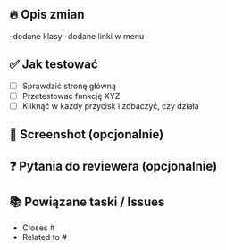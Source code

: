 ## 🔥 Opis zmian

-dodane klasy
-dodane linki w menu

## ✅ Jak testować

<!-- Napisz, jak sprawdzić czy wszystko działa -->

- [ ] Sprawdzić stronę główną
- [ ] Przetestować funkcję XYZ
- [ ] Kliknąć w każdy przycisk i zobaczyć, czy działa

## 📸 Screenshot (opcjonalnie)

<!-- Wklej zrzut ekranu, jeśli zmiany dotyczą UI -->

## ❓ Pytania do reviewera (opcjonalnie)

<!-- Jeśli masz pytania do osoby sprawdzającej, napisz tutaj -->

## 📚 Powiązane taski / Issues

<!-- Podlinkuj powiązane Issues jeśli są -->

- Closes #
- Related to #
